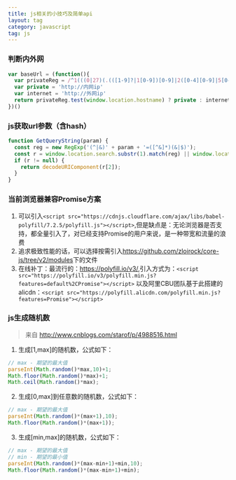 ```yaml
---
title: js相关的小技巧及简单api
layout: tag
category: javascript
tag: js
---
```


### 判断内外网

```javascript
var baseUrl = (function(){
  var privateReg = /^1(((0|27)(.(([1-9]?|1[0-9])[0-9]|2([0-4][0-9]|5[0-5])))|(72.(1[6-9]|2[0-9]|3[01])|92.168))(.(([1-9]?|1[0-9])[0-9]|2([0-4][0-9]|5[0-5]))){2})$/
  var private = 'http://内网ip'
  var internet = 'http://外网ip'
  return privateReg.test(window.location.hostname) ? private : internet
})()
```

### js获取url参数（含hash）

```javascript
function GetQueryString(param) {
  const reg = new RegExp('(^|&)' + param + '=([^&]*)(&|$)');
  const r = window.location.search.substr(1).match(reg) || window.location.hash.substring((window.location.hash.search(/\?/)) + 1).match(reg);
  if (r != null) {
    return decodeURIComponent(r[2]);
  }
}
```

### 当前浏览器兼容Promise方案

  1. 可以引入`<script src="https://cdnjs.cloudflare.com/ajax/libs/babel-polyfill/7.2.5/polyfill.js"></script>`,但是缺点是：无论浏览器是否支持，都全量引入了，对已经支持Promise的用户来说，是一种带宽和流量的浪费
  2. 追求极致性能的话，可以选择按需引入<https://github.com/zloirock/core-js/tree/v2/modules>下的文件
  3. 在线补丁：最流行的：<https://polyfill.io/v3/>,引入方式为：`<script src="https://polyfill.io/v3/polyfill.min.js?features=default%2CPromise"></script>` 以及阿里CBU团队基于此搭建的alicdn：`<script src="https://polyfill.alicdn.com/polyfill.min.js?features=Promise"></script>`

### js生成随机数

  > 来自 http://www.cnblogs.com/starof/p/4988516.html

  1. 生成[1,max]的随机数，公式如下：
  ```javascript
  // max - 期望的最大值
  parseInt(Math.random()*max,10)+1;
  Math.floor(Math.random()*max)+1;
  Math.ceil(Math.random()*max);
  ```
  2. 生成[0,max]到任意数的随机数，公式如下：
  ```javascript
  // max - 期望的最大值
  parseInt(Math.random()*(max+1),10);
  Math.floor(Math.random()*(max+1));
  ```
  3. 生成[min,max]的随机数，公式如下：
  ```javascript
  // max - 期望的最大值
  // min - 期望的最小值
  parseInt(Math.random()*(max-min+1)+min,10);
  Math.floor(Math.random()*(max-min+1)+min);
  ```